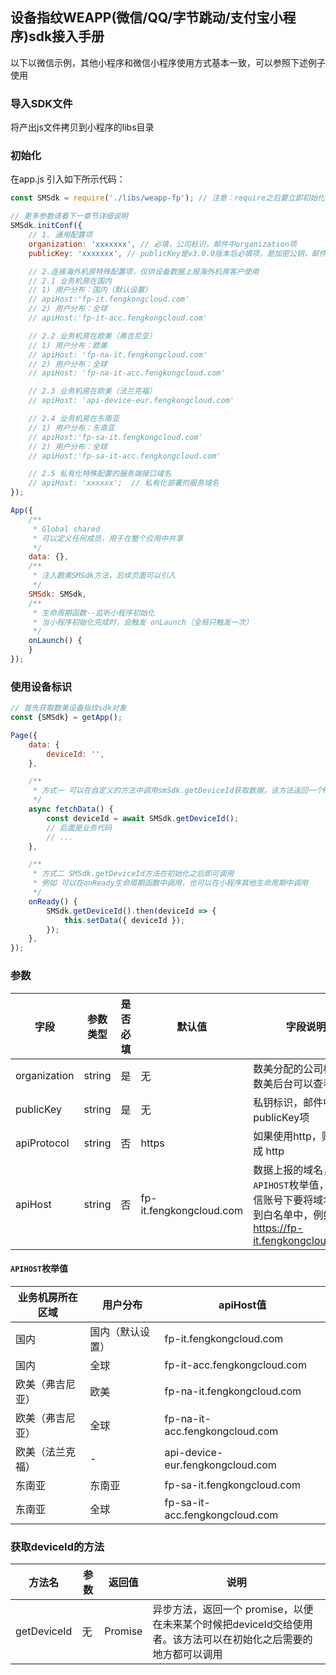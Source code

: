 ## 设备指纹WEAPP(微信/QQ/字节跳动/支付宝小程序)sdk接入手册

以下以微信示例，其他小程序和微信小程序使用方式基本一致，可以参照下述例子使用

### 导入SDK文件
将产出js文件拷贝到小程序的libs目录

### 初始化
在app.js 引入如下所示代码：

```javascript
const SMSdk = require('./libs/weapp-fp'); // 注意：require之后要立即初始化配置

// 更多参数请看下一章节详细说明
SMSdk.initConf({
    // 1. 通用配置项
    organization: 'xxxxxxx', // 必填，公司标识，邮件中organization项
    publicKey: 'xxxxxxx', // publicKey是v3.0.0版本后必填项，是加密公钥，邮件中publicKey项

    // 2.连接海外机房特殊配置项，仅供设备数据上报海外机房客户使用
    // 2.1 业务机房在国内
    // 1) 用户分布：国内（默认设置）
    // apiHost:'fp-it.fengkongcloud.com'
    // 2) 用户分布：全球
    // apiHost:'fp-it-acc.fengkongcloud.com'

    // 2.2 业务机房在欧美（弗吉尼亚）
    // 1) 用户分布：欧美
    // apiHost: 'fp-na-it.fengkongcloud.com'
    // 2) 用户分布：全球
    // apiHost: 'fp-na-it-acc.fengkongcloud.com'

    // 2.3 业务机房在欧美（法兰克福）
    // apiHost: 'api-device-eur.fengkongcloud.com'

    // 2.4 业务机房在东南亚
    // 1) 用户分布：东南亚
    // apiHost:'fp-sa-it.fengkongcloud.com'
    // 2) 用户分布：全球
    // apiHost:'fp-sa-it-acc.fengkongcloud.com'

    // 2.5 私有化特殊配置的服务端接口域名
    // apiHost: 'xxxxxx';  // 私有化部署的服务域名
});

App({
    /**
     * Global shared
     * 可以定义任何成员，用于在整个应用中共享
     */
    data: {},
    /**
     * 注入数美SMSdk方法，后续页面可以引入
     */
    SMSdk: SMSdk,
    /**
     * 生命周期函数--监听小程序初始化
     * 当小程序初始化完成时，会触发 onLaunch（全局只触发一次）
     */
    onLaunch() {
    }
});
```

### 使用设备标识

```javascript
// 首先获取数美设备指纹sdk对象
const {SMSdk} = getApp();

Page({
    data: {
        deviceId: '',
    },

    /**
     * 方式一 可以在自定义的方法中调用smSdk.getDeviceId获取数据，该方法返回一个Promise对象，所以可以通过async/await语法获取设备指纹
     */
    async fetchData() {
        const deviceId = await SMSdk.getDeviceId();
        // 后面是业务代码
        // ...
    },

    /**
     * 方式二 SMSdk.getDeviceId方法在初始化之后即可调用
     * 例如 可以在onReady生命周期函数中调用，也可以在小程序其他生命周期中调用
     */
    onReady() {
        SMSdk.getDeviceId().then(deviceId => {
            this.setData({ deviceId });
        });
    },
});
```

### 参数

| **字段** | **参数类型**  | **是否必填** | **默认值** | **字段说明** |
| -- | -- | -- | -- | -- |
| organization | string | 是 | 无 | 数美分配的公司标识，数美后台可以查看看 |
| publicKey | string | 是 | 无 | 私钥标识，邮件中publicKey项 |
| apiProtocol | string  | 否 | https | 如果使用http，则设置成 http |
| apiHost  | string  | 否 | fp-it.fengkongcloud.com  | 数据上报的域名，详见`APIHOST`枚举值，然后微信账号下要将域名设置到白名单中，例如 https://fp-it.fengkongcloud.com/  |

#### `APIHOST`枚举值

| **业务机房所在区域** | **用户分布**  | **apiHost值** |
| -- | -- | -- |
| 国内 | 国内（默认设置） | fp-it.fengkongcloud.com |
| 国内 | 全球 | fp-it-acc.fengkongcloud.com |
| 欧美（弗吉尼亚）| 欧美 | fp-na-it.fengkongcloud.com |
| 欧美（弗吉尼亚）| 全球 | fp-na-it-acc.fengkongcloud.com |
| 欧美（法兰克福）| - | api-device-eur.fengkongcloud.com |
| 东南亚 | 东南亚 | fp-sa-it.fengkongcloud.com |
| 东南亚 | 全球 | fp-sa-it-acc.fengkongcloud.com |

### 获取deviceId的方法

| **方法名** | **参数** | **返回值**  | **说明** |
| -- | -- | -- | -- |
| getDeviceId | 无 | Promise | 异步方法，返回一个 promise，以便在未来某个时候把deviceId交给使用者。该方法可以在初始化之后需要的地方都可以调用 |
